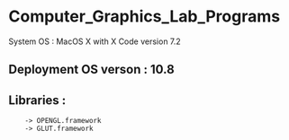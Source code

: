 # Computer_Graphics_Lab_Programs

System OS : MacOS X with X Code version 7.2

## Deployment OS verson : 10.8
## Libraries : 
        -> OPENGL.framework
        -> GLUT.framework
 
